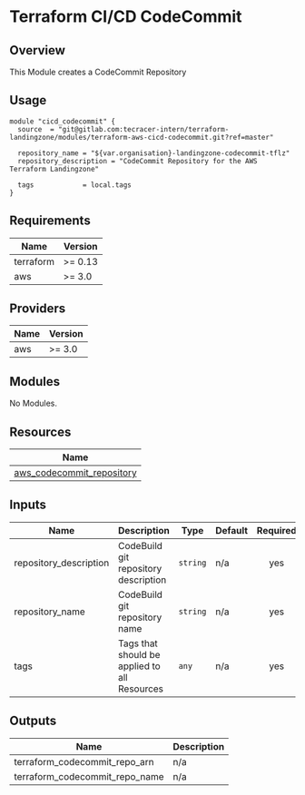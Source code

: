 # Terraform CI/CD CodeCommit

## Overview

This Module creates a CodeCommit Repository

## Usage

````
module "cicd_codecommit" {
  source  = "git@gitlab.com:tecracer-intern/terraform-landingzone/modules/terraform-aws-cicd-codecommit.git?ref=master"

  repository_name = "${var.organisation}-landingzone-codecommit-tflz"
  repository_description = "CodeCommit Repository for the AWS Terraform Landingzone"

  tags            = local.tags
}
````

<!-- BEGINNING OF PRE-COMMIT-TERRAFORM DOCS HOOK -->
## Requirements

| Name | Version |
|------|---------|
| terraform | >= 0.13 |
| aws | >= 3.0 |

## Providers

| Name | Version |
|------|---------|
| aws | >= 3.0 |

## Modules

No Modules.

## Resources

| Name |
|------|
| [aws_codecommit_repository](https://registry.terraform.io/providers/hashicorp/aws/latest/docs/resources/codecommit_repository) |

## Inputs

| Name | Description | Type | Default | Required |
|------|-------------|------|---------|:--------:|
| repository\_description | CodeBuild git repository description | `string` | n/a | yes |
| repository\_name | CodeBuild git repository name | `string` | n/a | yes |
| tags | Tags that should be applied to all Resources | `any` | n/a | yes |

## Outputs

| Name | Description |
|------|-------------|
| terraform\_codecommit\_repo\_arn | n/a |
| terraform\_codecommit\_repo\_name | n/a |
<!-- END OF PRE-COMMIT-TERRAFORM DOCS HOOK -->
